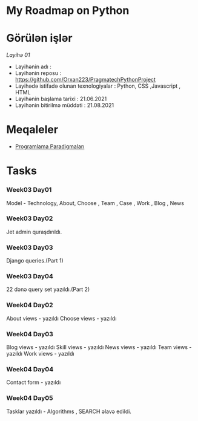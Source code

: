 # My Roadmap on Python

# Görülən işlər
*Layihə 01*
- Layihənin adı : 
- Layihənin reposu : https://github.com/Orxan223/PragmatechPythonProject
- Layihədə istifadə olunan texnologiyalar : Python,  CSS ,Javascript , HTML
- Layihənin başlama tarixi : 21.06.2021
- Layihənin bitirilmə müddəti : 21.08.2021

# Meqaleler
- [Programlama Paradigmaları](https://or-xan-2018.medium.com/programlama-paradigmalar%C4%B1-9f9b90eb3f25)


# Tasks
### Week03 Day01
Model - Technology, About, Choose , Team , Case , Work , Blog , News

### Week03 Day02
Jet admin quraşdırıldı.

### Week03 Day03
Django queries.(Part 1)

### Week03 Day04
22 dənə query set yazıldı.(Part 2)


### Week04 Day02
About views - yazıldı
Choose views - yazıldı

### Week04 Day03
Blog views - yazıldı
Skill views - yazıldı
News views - yazıldı
Team views - yazıldı
Work views - yazıldı

### Week04 Day04
Contact form - yazıldı

### Week04 Day05
Tasklar yazıldı - Algorithms , SEARCH əlavə edildi.
